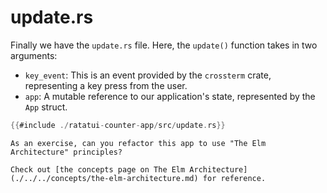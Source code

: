 # update.rs

Finally we have the `update.rs` file. Here, the `update()` function takes in two arguments:

- `key_event`: This is an event provided by the `crossterm` crate, representing a key press from the
  user.
- `app`: A mutable reference to our application's state, represented by the `App` struct.

```rust
{{#include ./ratatui-counter-app/src/update.rs}}
```

```admonish question
As an exercise, can you refactor this app to use "The Elm Architecture" principles?

Check out [the concepts page on The Elm Architecture](./../../concepts/the-elm-architecture.md) for reference.
```
